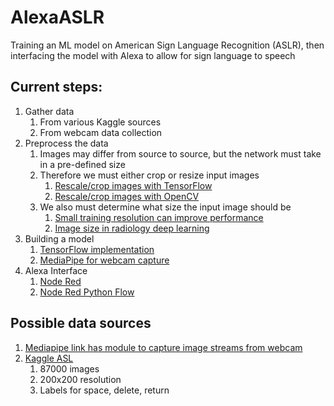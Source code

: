 # AlexaASLR
Training an ML model on American Sign Language Recognition (ASLR), then interfacing the model with Alexa to allow for sign language to speech 

## Current steps:
1. Gather data
    1. From various Kaggle sources
    2. From webcam data collection
2. Preprocess the data
    1. Images may differ from source to source, but the network must take in a pre-defined size
    2. Therefore we must either crop or resize input images
        1. [Rescale/crop images with TensorFlow](https://wandb.ai/ayush-thakur/dl-question-bank/reports/How-to-Handle-Images-of-Different-Sizes-in-a-Convolutional-Neural-Network--VmlldzoyMDk3NzQ)
        2. [Rescale/crop images with OpenCV](https://learnopencv.com/image-resizing-with-opencv/#resize-with-scaling-factor)
    3. We also must determine what size the input image should be
        1. [Small training resolution can improve performance](https://arxiv.org/pdf/1906.06423.pdf)
        2. [Image size in radiology deep learning](https://pubs.rsna.org/doi/full/10.1148/ryai.2019190015)
3. Building a model
    1. [TensorFlow implementation](https://towardsdatascience.com/sign-language-recognition-with-advanced-computer-vision-7b74f20f3442)
    2. [MediaPipe for webcam capture](https://www.youtube.com/watch?v=MJCSjXepaAM)
4. Alexa Interface
    1. [Node Red](https://nodered.org/)
    2. [Node Red Python Flow](https://flows.nodered.org/node/node-red-contrib-pythonshell)


## Possible data sources
1. [Mediapipe link has module to capture image streams from webcam](https://www.youtube.com/watch?v=MJCSjXepaAM)
2. [Kaggle ASL](https://www.kaggle.com/datasets/grassknoted/asl-alphabet)
    1. 87000 images
    2. 200x200 resolution
    3. Labels for space, delete, return

